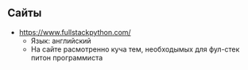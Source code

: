 

## Сайты



- https://www.fullstackpython.com/ 
  - Язык: английский
  - На сайте расмотренно куча тем, необходымых для фул-стек питон программиста